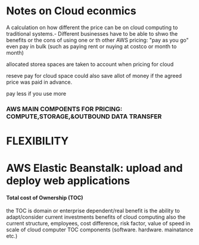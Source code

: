 # Notes on Cloud econmics

A calculation on how different the price can be on cloud computing to traditional systems.- Different businesses have to be able to shwo the benefits or the cons of using one or th other 
AWS pricing: "pay as you go" even pay in bulk (such as paying rent or nuying at costco or month to month)

allocated storea spaces are taken to account when pricing for cloud 

reseve pay for cloud space could also save allot of money if the agreed price was paid in advance.

pay less if you use more

### AWS MAIN COMPOENTS FOR PRICING: COMPUTE,STORAGE,&OUTBOUND DATA TRANSFER

# FLEXIBILITY
# AWS Elastic Beanstalk: upload and deploy web applications

#### Total cost of Ownership (TOC)
the TOC is domain or enterprise dependent/real benefit is the ability to adapt/consider current investments
benefits of cloud computing also the current structure, employees, cost difference, risk factor, value of speed in scale of cloud computer
TOC components (software. hardware. mainatance etc.)




